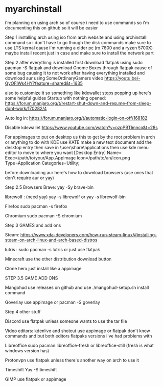 # myarchinstall
i'm planning on using arch so of course i need to use commands so i'm documenting this on github so it will be easier 

Step 1 installing arch using iso from arch website and using archinstall command so i don't have to go though the disk commands 
make sure to use LTS kernal cause i'm running a older pc (rx 7600 and a ryzen 5700X) maybe install recent just in case
and make sure to install the network part

Step 2 after everything is installed first download flatpak using sudo pacman -S flatpak 
and download Gnome Boxes through flatpak cause of some bug causing it to not work after having everything installed
and download aur using SomeOrdinaryGamers video 
https://youtu.be/-GyOFlWs4HY?feature=shared&t=1635

also to customize it so something like kdewallet stops popping up here's some helpful guides 
Startup with nothing opened: https://forum.manjaro.org/t/restart-shut-down-and-resume-from-sleep-dont-work/170282/4

Auto log in: https://forum.manjaro.org/t/automatic-login-on-off/168182 

Disable kdewallet https://www.youtube.com/watch?v=pzpPBTlmnco&t=28s

For appimages to put on desktop us this to get by the root problem in arch or anything to do with KDE use KATE make a new text document add the desktop entry
then save in \user\share\applications then use kde menu editor to move to where you want
    [Desktop Entry]
    Name=<AppImage Name>
    Exec=/path/to/your/App.AppImage
    Icon=/path/to/an/icon.png
    Type=Application
    Categories=Utility;

before downloading aur here's how to download browsers (use ones that don't require aur or yay)

Step 2.5 Browsers
Brave: yay -Sy brave-bin 

librewolf : (need yay) yay -s librewolf or yay -s librewolf-bin

Firefox sudo pacman -s firefox

Chromium sudo pacman -S chromium

Step 3 GAMES and add ons 

Steam:
https://www.xda-developers.com/how-run-steam-linux/#installing-steam-on-arch-linux-and-arch-based-distros

lutris : sudo pacman -s lutris or just use flatpak

Minecraft use the other distribution download button 

Clone hero just install like a appimage

STEP 3.5 GAME ADD ONS 

Mangohud use releases on github and use ./mangohud-setup.sh install command

Goverlay use appimage or pacman -S goverlay

Step 4 other stuff

Discord use flatpak unless someone wants to use the tar file

Video editors: kdenlive and shotcut use appimage or flatpak don't know commands and but both editors flatpaks versions i've had problems with 

Libreoffice sudo pacman libreoffice-fresh or libreoffice-still (fresh is what windows version has)

Protonvpn use flatpak unless there's another way on arch to use it 

Timeshift Yay -S timeshift

GIMP use flatpak or appimage








